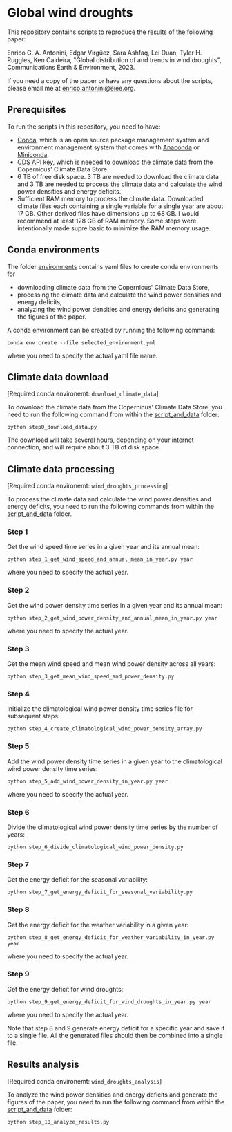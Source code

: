 # Global wind droughts
This repository contains scripts to reproduce the results of the following paper:

Enrico G. A. Antonini, Edgar Virgüez, Sara Ashfaq, Lei Duan, Tyler H. Ruggles, Ken Caldeira, "Global distribution of and trends in wind droughts", Communications Earth & Environment, 2023.

If you need a copy of the paper or have any questions about the scripts, please email me at enrico.antonini@eiee.org.


## Prerequisites

To run the scripts in this repository, you need to have:

* [Conda](https://docs.conda.io/en/latest/), which is an open source package management system and environment management system that comes with [Anaconda](https://www.anaconda.com/) or [Miniconda](https://docs.conda.io/projects/miniconda/en/latest/).
* [CDS API key](https://cds.climate.copernicus.eu/api-how-to), which is needed to download the climate data from the Copernicus' Climate Data Store.
* 6 TB of free disk space. 3 TB are needed to download the climate data and 3 TB are needed to process the climate data and calculate the wind power densities and energy deficits.
* Sufficient RAM memory to process the climate data. Downloaded climate files each containing a single variable for a single year are about 17 GB. Other derived files have dimensions up to 68 GB. I would recommend at least 128 GB of RAM memory. Some steps were intentionally made supre basic to minimize the RAM memory usage.

## Conda environments

The folder [environments](https://github.com/eantonini/Global_wind_droughts/tree/main/environments) contains yaml files to create conda environments for
* downloading climate data from the Copernicus' Climate Data Store,
* processing the climate data and calculate the wind power densities and energy deficits,
* analyzing the wind power densities and energy deficits and generating the figures of the paper.

A conda environment can be created by running the following command:
```
conda env create --file selected_environment.yml
```
where you need to specify the actual yaml file name.

## Climate data download

[Required conda environemt: `download_climate_data`]

To download the climate data from the Copernicus' Climate Data Store, you need to run the following command from within the [script_and_data](https://github.com/eantonini/Global_wind_droughts/tree/main/scripts_and_data) folder:

```
python step0_download_data.py
```

The download will take several hours, depending on your internet connection, and will require about 3 TB of disk space.

## Climate data processing

[Required conda environemt: `wind_droughts_processing`]

To process the climate data and calculate the wind power densities and energy deficits, you need to run the following commands from within the [script_and_data](https://github.com/eantonini/Global_wind_droughts/tree/main/scripts_and_data) folder.

### Step 1

Get the wind speed time series in a given year and its annual mean:
```
python step_1_get_wind_speed_and_annual_mean_in_year.py year
```
where you need to specify the actual year.

### Step 2

Get the wind power density time series in a given year and its annual mean:
```
python step_2_get_wind_power_density_and_annual_mean_in_year.py year
```
where you need to specify the actual year.

### Step 3

Get the mean wind speed and mean wind power density across all years:
```
python step_3_get_mean_wind_speed_and_power_density.py
```

### Step 4

Initialize the climatological wind power density time series file for subsequent steps:
```
python step_4_create_climatological_wind_power_density_array.py
```

### Step 5

Add the wind power density time series in a given year to the climatological wind power density time series:
```
python step_5_add_wind_power_density_in_year.py year
```
where you need to specify the actual year.

### Step 6

Divide the climatological wind power density time series by the number of years:
```
python step_6_divide_climatological_wind_power_density.py
```

### Step 7

Get the energy deficit for the seasonal variability:
```
python step_7_get_energy_deficit_for_seasonal_variability.py
```

### Step 8

Get the energy deficit for the weather variability in a given year:
```
python step_8_get_energy_deficit_for_weather_variability_in_year.py year
```
where you need to specify the actual year.

### Step 9

Get the energy deficit for wind droughts:
```
python step_9_get_energy_deficit_for_wind_droughts_in_year.py year
```
where you need to specify the actual year.

Note that step 8 and 9 generate energy deficit for a specific year and save it to a single file. All the generated files should then be combined into a single file.

## Results analysis

[Required conda environemt: `wind_droughts_analysis`]

To analyze the wind power densities and energy deficits and generate the figures of the paper, you need to run the following command from within the [script_and_data](https://github.com/eantonini/Global_wind_droughts/tree/main/scripts_and_data) folder:

```
python step_10_analyze_results.py
```